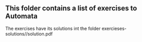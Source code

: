 ## This folder contains a list of exercises to Automata


The exercises have its solutions int the folder exercieses-solutions/<list-name>/solution.pdf

